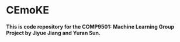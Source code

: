 # CEmoKE

#### This is code repository for the COMP9501: Machine Learning Group Project by Jiyue Jiang and Yuran Sun.
